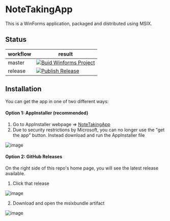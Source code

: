 # NoteTakingApp

This is a WinForms application, packaged and distributed using MSIX.

## Status

| workflow | result |
|----------|--------|
| master | [![Buid Winforms Project](https://github.com/ScottGersten/NoteTakingApp/actions/workflows/master.yml/badge.svg)](https://github.com/ScottGersten/NoteTakingApp/actions/workflows/master.yml) |
| release | [![Publish Release](https://github.com/ScottGersten/NoteTakingApp/actions/workflows/release.yml/badge.svg)](https://github.com/ScottGersten/NoteTakingApp/actions/workflows/release.yml) |

## Installation

You can get the app in one of two different ways:

#### Option 1: AppInstaller (recommended)

1. Go to AppInstaller webpage => [NoteTakingApp](https://dvlup.blob.core.windows.net/general-app-files/Installers/NoteTakingApp/index.html)
2. Due to security restrictions by Microsoft, you can no longer use the "get the app" button. Instead download and run the AppInstaller file

![image](https://github.com/user-attachments/assets/cfecfc9c-90a9-40af-ab0a-52056f978540)

#### Option 2: GitHub Releases

On the right side of this repo's home page, you will see the latest release available.

1. Click that release

![image](https://github.com/user-attachments/assets/fd92bb0a-2794-4b7a-9739-a6dc968818f7)

2. Download and open the msixbundle artifact

![image](https://github.com/user-attachments/assets/8f83dd3c-2ad1-4183-8e50-46bee3251a83)

